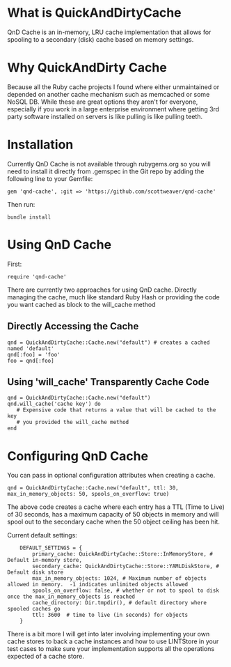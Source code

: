What is QuickAndDirtyCache
==========================
QnD Cache is an in-memory, LRU cache implementation that allows for spooling to a secondary (disk) cache
based on memory settings.

Why QuickAndDirty Cache
=======================
Because all the Ruby cache projects I found where either unmaintained or depended on another cache mechanism
such as memcached or some NoSQL DB.  While these are great options they aren't for everyone, especially if you
work in a large enterprise environment where getting 3rd party software installed on
servers is like pulling is like pulling teeth. 

Installation
============
Currently QnD Cache is not available through rubygems.org so you will need to install it directly from .gemspec in the Git repo by adding the following line to your Gemfile:

	gem 'qnd-cache', :git => 'https://github.com/scottweaver/qnd-cache'

Then run:

	bundle install

Using QnD Cache
================

First:

	require 'qnd-cache'

There are currently two approaches for using QnD cache.  Directly managing the cache, much like standard Ruby Hash or providing the code you want cached as block to the will_cache method

Directly Accessing the Cache
----------------------------

	qnd = QuickAndDirtyCache::Cache.new("default") # creates a cached named 'default'
	qnd[:foo] = 'foo'
	foo = qnd[:foo]

Using 'will_cache' Transparently Cache Code
-------------------------------------------

	qnd = QuickAndDirtyCache::Cache.new("default")
	qnd.will_cache('cache key') do
	   # Expensive code that returns a value that will be cached to the key
	   # you provided the will_cache method
	end

Configuring QnD Cache
=====================
You can pass in optional configuration attributes when creating a cache.

	qnd = QuickAndDirtyCache::Cache.new("default", ttl: 30, max_in_memory_objects: 50, spools_on_overflow: true)

The above code creates a cache where each entry has a TTL (Time to Live) of 30 seconds, has a maximum  capacity of 50 objects in memory and will spool out to the secondary cache when the 50 object ceiling has been hit.

Current default settings:

		DEFAULT_SETTINGS = {
			primary_cache: QuickAndDirtyCache::Store::InMemoryStore, # Default in-memory store,
			secondary_cache: QuickAndDirtyCache::Store::YAMLDiskStore, # Default disk store
			max_in_memory_objects: 1024, # Maximum number of objects allowed in memory.  -1 indicates unlimited objects allowed
			spools_on_overflow: false, # whether or not to spool to disk once the max_in_memory_objects is reached
			cache_directory: Dir.tmpdir(), # default directory where spooled caches go
			ttl: 3600  # time to live (in seconds) for objects 
		}

There is a bit more I will get into later involving implementing your own cache stores to back a cache instances and how to use LINTStore in your test cases to make sure your implementation supports all the operations expected of a cache store.